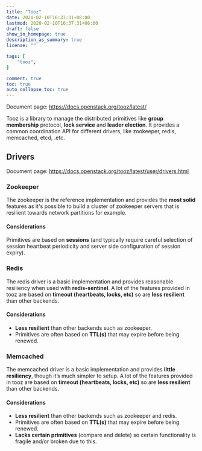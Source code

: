```yaml
---
title: "Tooz"
date: 2020-02-10T16:37:31+08:00
lastmod: 2020-02-10T16:37:31+08:00
draft: false
show_in_homepage: true
description_as_summary: true
license: ""

tags: [
    "tooz",
]

comment: true
toc: true
auto_collapse_toc: true
---
```


Document page: https://docs.openstack.org/tooz/latest/

Tooz is a library to manage the distributed primitives like **group membership** protocol, **lock service** and **leader election**. It provides a common coordination API for different drivers, like zookeeper, redis, memcached, etcd, .etc.

## Drivers

Document page: https://docs.openstack.org/tooz/latest/user/drivers.html

### Zookeeper

The zookeeper is the reference implementation and provides the **most solid** features as it's possible to build a cluster of zookeeper servers that is resilient towards network partitions for example.

#### Considerations
Primitives are based on **sessions** (and typically require careful selection of session heartbeat periodicity and server side configuration of session expiry).

### Redis

The redis driver is a basic implementation and provides reasonable resiliency when used with **redis-sentinel**. A lot of the features provided in tooz are based on **timeout (heartbeats, locks, etc)** so are **less resilient** than other backends.

#### Considerations
- **Less resilient** than other backends such as zookeeper.
- Primitives are often based on **TTL(s)** that may expire before being renewed.

### Memcached
The memcached driver is a basic implementation and provides **little resiliency**, though it’s much simpler to setup. A lot of the features provided in tooz are based on **timeout (heartbeats, locks, etc)** so are **less resilient** than other backends.

#### Considerations
- **Less resilient** than other backends such as zookeeper and redis.
- Primitives are often based on **TTL(s)** that may expire before being renewed.
- **Lacks certain primitives** (compare and delete) so certain functionality is fragile and/or broken due to this.